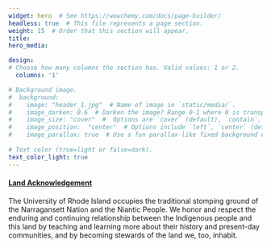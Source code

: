 ```yaml
---
widget: hero  # See https://wowchemy.com/docs/page-builder/
headless: true  # This file represents a page section.
weight: 15  # Order that this section will appear.
title: 
hero_media: 

design:
# Choose how many columns the section has. Valid values: 1 or 2.
  columns: '1'

# Background image.
#  background:
#    image: "header_1.jpg"  # Name of image in `static/media/`.
#    image_darken: 0.6  # Darken the image? Range 0-1 where 0 is transparent and 1 is opaque.
#    image_size: "cover"  #  Options are `cover` (default), `contain`, or `actual` size.
#    image_position:  "center"  # Options include `left`, `center` (default), or `right`.
#    image_parallax: true  # Use a fun parallax-like fixed background effect? true/false
  
# Text color (true=light or false=dark).
text_color_light: true
---
```



#### [Land Acknowledgement](https://www.uri.edu/about/land-acknowledgment/)

The University of Rhode Island occupies the traditional stomping ground of the Narragansett Nation and the Niantic People. We honor and respect the enduring and continuing relationship between the Indigenous people and this land by teaching and learning more about their history and present-day communities, and by becoming stewards of the land we, too, inhabit.
